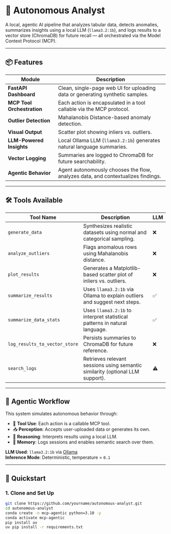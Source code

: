 # 🧠 Autonomous Analyst

A local, agentic AI pipeline that analyzes tabular data, detects anomalies, summarizes insights using a local LLM (`llama3.2:1b`), and logs results to a vector store (ChromaDB) for future recall — all orchestrated via the Model Context Protocol (MCP).

---

## 📦 Features

| Module                     | Description                                                                                  |
|----------------------------|----------------------------------------------------------------------------------------------|
| **FastAPI Dashboard**      | Clean, single-page web UI for uploading data or generating synthetic samples.               |
| **MCP Tool Orchestration**| Each action is encapsulated in a tool callable via the MCP protocol.                        |
| **Outlier Detection**      | Mahalanobis Distance-based anomaly detection.                                                |
| **Visual Output**          | Scatter plot showing inliers vs. outliers.                                                   |
| **LLM-Powered Insights**   | Local Ollama LLM (`llama3.2:1b`) generates natural language summaries.                        |
| **Vector Logging**         | Summaries are logged to ChromaDB for future searchability.                                   |
| **Agentic Behavior**       | Agent autonomously chooses the flow, analyzes data, and contextualizes findings.             |

---

## 🛠️ Tools Available

| Tool Name                     | Description                                                                                      | LLM |
|------------------------------|--------------------------------------------------------------------------------------------------|-----|
| `generate_data`              | Synthesizes realistic datasets using normal and categorical sampling.                           | ❌  |
| `analyze_outliers`           | Flags anomalous rows using Mahalanobis distance.                                                 | ❌  |
| `plot_results`               | Generates a Matplotlib-based scatter plot of inliers vs. outliers.                               | ❌  |
| `summarize_results`          | Uses `llama3.2:1b` via Ollama to explain outliers and suggest next steps.                        | ✅  |
| `summarize_data_stats`       | Uses `llama3.2:1b` to interpret statistical patterns in natural language.                        | ✅  |
| `log_results_to_vector_store`| Persists summaries to ChromaDB for future reference.                                             | ❌  |
| `search_logs`                | Retrieves relevant sessions using semantic similarity (optional LLM support).                    | ⚠️  |

---

## 🧠 Agentic Workflow

This system simulates autonomous behavior through:

- 🤖 **Tool Use**: Each action is a callable MCP tool.
- 📥 **Perception**: Accepts user-uploaded data or generates its own.
- 🧮 **Reasoning**: Interprets results using a local LLM.
- 🧠 **Memory**: Logs sessions and enables semantic search over them.

**LLM Used**: `llama3.2:1b` via [Ollama](https://ollama.com/)  
**Inference Mode**: Deterministic, temperature = `0.1`

---

## 🚀 Quickstart

### 1. Clone and Set Up

```bash
git clone https://github.com/yourname/autonomous-analyst.git
cd autonomous-analyst
conda create -n mcp-agentic python=3.10 -y
conda activate mcp-agentic
pip install uv
uv pip install -r requirements.txt
